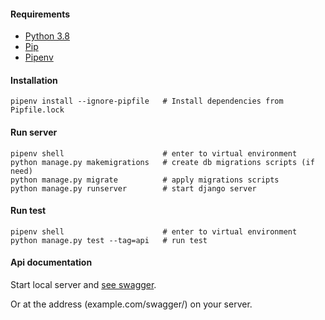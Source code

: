 
#### Requirements
* [Python 3.8](https://www.python.org/)
* [Pip](https://pypi.org/project/pip/)
* [Pipenv](https://github.com/pypa/pipenv)

#### Installation
```shell script
pipenv install --ignore-pipfile   # Install dependencies from Pipfile.lock
```

#### Run server
```shell script
pipenv shell                      # enter to virtual environment
python manage.py makemigrations   # create db migrations scripts (if need)
python manage.py migrate          # apply migrations scripts
python manage.py runserver        # start django server
```

#### Run test
```shell script
pipenv shell                      # enter to virtual environment
python manage.py test --tag=api   # run test
```

#### Api documentation
Start local server and [see swagger](http://127.0.0.1:8000/swagger/).

Or at the address (example.com/swagger/) on your server.
